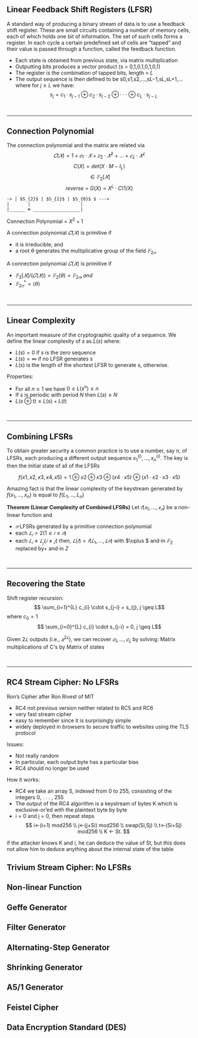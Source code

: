 
## Linear Feedback Shift Registers (LFSR)
A standard way of producing a binary stream of data is to use a feedback shift register. These are small circuits containing a number of memory cells, each of which holds one bit of information. The set of such cells forms a register. In each cycle a certain predefined set of cells are “tapped” and their value is passed through a function, called the feedback function.

- Each state is obtained from previous state, via matrix multiplication
- Outputting bits produces a vector product (s = 0,1,0,1,0,1,0,1)
- The register is the combination of tapped bits, length = $L$
- The output sequence is then defined to be s0,s1,s2,...,sL−1,sL,sL+1,... where for $j ≥ L$ we have:
$$ s_{j} = c_{1} ·s_{j−1} \oplus c_{2} ·s_{j−2} \oplus ··· \oplus c_{L} ·s_{j−L} $$

<br/>
<hr/>

## Connection Polynomial
The connection polynomial and the matrix are related via
$$ 𝐶(𝑋)=1+𝑐_{1} ⋅𝑋+𝑐_{2} ⋅𝑋^{2} + . . . + 𝑐_{𝐿} ⋅𝑋^{𝐿} $$
$$ C(X) = det(X \cdot M − I_{L}) $$
$$ \in 𝔽_{2}[𝑋] $$
$$ reverse \ = \ G(X) = X^{L} · C(1/X)$$

```
-> | $S_{2}$ | $S_{1}$ | $S_{0}$ $ --->
|       |                   |
|______ ⊕ __________________|
```
Connection Polynomial = $X^{2} + 1$

A connection polynomial $𝐶(𝑋)$ is primitive if
- it is irreducible, and
- a root $\theta$ generates the multiplicative group of the field $𝔽_{2𝑛}$

A connection polynomial $𝐶(𝑋)$ is primitive if 
- $𝔽_{2}[𝑋]/(𝐶(𝑋)) = 𝔽_{2}(\theta) = 𝔽_{2𝑛}, and$
- $𝔽_{2𝑛}^{*} =⟨\theta⟩$

<br/>
<hr/>

## Linear Complexity
An important measure of the cryptographic quality of a sequence.
We define the linear complexity of $s$ as $L(s)$ where:
- $L(s) = 0$ if s is the zero sequence
- $L(s) = ∞$ if no LFSR generates s
- $L(s)$ is the length of the shortest LFSR to generate s, otherwise.

Properties:
- For all $n \geq 1$ we have $0 \leq L(s^{n}) \leq n$
- If $s$ is periodic with period $N$ then $L(s) \leq N$
- $L(s\oplus t) \leq L(s)+L(t)$

<br/>
<hr/>

## Combining LFSRs
To obtain greater security a common practice is to use a number, say n, of LFSRs, each producing a different output sequence $x_{1}^{(i)}, . . . , x_{n}^{(i)}$. The key is then the initial state of all of the LFSRs

$$ f(x1,x2,x3,x4,x5) = 1\oplus x2 \oplus x3 \oplus (x4 ·x5)\oplus (x1 ·x2 ·x3 ·x5) $$

Amazing fact is that the linear complexity of the keystream generated by $f(x_{1},...,x_{n})$ is equal to $f(L_{1},...,L_{n})$

**Theorem (Linear Complexity of Combined LFSRs)**
Let $𝑓(𝑥_{1}, ... , 𝑥_{𝑛})$ be a non-linear function and 
- $𝑛$ LFSRs generated by a primitive connection polynomial 
- each $𝐿_{𝑖} > 2 (1 \leq 𝑖 \leq 𝑛)$
- each $𝐿_{𝑖} \neq 𝐿_{𝑗} (𝑖 \neq 𝑗)$
then, $𝐿(𝑓)=𝑓(𝐿_{1},...,𝐿{𝑛})$ with $\oplus $ and⋅in $𝔽_{2}$ replaced by+ and⋅in $Z$

<br/>
<hr/>

## Recovering the State
Shift register recursion:
$$ \sum_{i=1}^{L} c_{i} \cdot s_{j-i} = s_{j}, j \geq L$$
where $c_{0} = 1$
$$ \sum_{i=0}^{L} c_{i} \cdot s_{j-i} = 0, j \geq L$$

Given $2𝐿$ outputs (i.e., $𝑠^{2𝐿}$), we can recover $𝑐_{1}, ... , 𝑐_{𝐿}$ by solving: Matrix multiplications of C's by Matrix of states

<br/>
<hr/>

## RC4 Stream Cipher: No LFSRs
Ron’s Cipher after Ron Rivest of MIT

- RC4 not previous version neither related to RC5 and RC6
- very fast stream cipher
- easy to remember since it is surprisingly simple
- widely deployed in browsers to secure traffic to websites using the TLS protocol

Issues:
- Not really random
- In particular, each output byte has a particular bias
- RC4 should no longer be used

How it works:
- RC4 we take an array S, indexed from 0 to 255, consisting of the integers 0, . . . , 255
- The output of the RC4 algorithm is a keystream of bytes K which is exclusive-or’ed with the plaintext byte by byte
- i = 0 and j = 0, then repeat steps
$$
i←(i+1) mod256 \\
j←(j+Si) mod256 \\ 
swap(Si,Sj) \\ 
t←(Si+Sj) mod256 \\
K ← St.
$$

if the attacker knows K and i, he can deduce the value of St, but this does not allow him to deduce anything about the internal state of the table

## Trivium Stream Cipher: No LFSRs
## Non-linear Function
## Geffe Generator
## Filter Generator
## Alternating-Step Generator
## Shrinking Generator
## A5/1 Generator
## Feistel Cipher
## Data Encryption Standard (DES)

